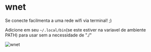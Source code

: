 # wnet
Se conecte facilmenta a uma rede wifi via terminal! ;)

Adicione em seu `~/.local/bin`(se este estiver na variavel de ambiente PATH) para usar sem a necessidade de "./"

![wnet](https://user-images.githubusercontent.com/67766657/156626393-16ac01bf-656a-42c1-8c51-234a3f2eed4e.png)
